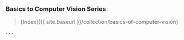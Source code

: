 ### Basics to Computer Vision Series

> [Index]({{ site.baseurl }}/collection/basics-of-computer-vision)

<div class="horizontal-divider">· · ·</div>